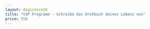 ```yaml
---
layout: digistore24
title: "VIP Programm - Schreibe das Drehbuch deines Lebens neu"
price: 550
---
```

